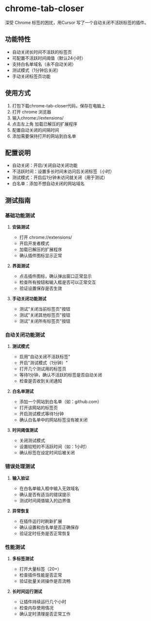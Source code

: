 # chrome-tab-closer
深受 Chrome 标签的困扰，用Cursor 写了一个自动关闭不活跃标签的插件。

## 功能特性
- 自动关闭长时间不活跃的标签页
- 可配置不活跃时间阈值（默认24小时）
- 支持白名单域名（永不自动关闭）
- 测试模式（1分钟后关闭）
- 手动关闭标签页功能

## 使用方式
1. 打包下载chrome-tab-closer代码，保存在电脑上
2. 打开 chrome 浏览器
3. 输入chrome://extensions/
4. 点击左上角 加载已解压的扩展程序
5. 配置自动关闭的间隔时间
6. 添加需要保持打开的网站到白名单

## 配置说明
- 自动关闭：开启/关闭自动关闭功能
- 不活跃时间：设置多长时间未访问后关闭标签（小时）
- 测试模式：开启后1分钟未访问就关闭（用于测试）
- 白名单：添加不想自动关闭的网站域名

## 测试指南

### 基础功能测试
1. **安装测试**
   - 打开 chrome://extensions/
   - 开启开发者模式
   - 加载已解压的扩展程序
   - 确认插件图标显示正常

2. **界面测试**
   - 点击插件图标，确认弹出窗口正常显示
   - 检查所有按钮和输入框是否可以正常交互
   - 验证设置保存是否生效

3. **手动关闭功能测试**
   - 测试"关闭当前标签页"按钮
   - 测试"关闭其他标签页"按钮
   - 测试"关闭所有标签页"按钮

### 自动关闭功能测试

1. **测试模式**
   - 启用"自动关闭不活跃标签"
   - 开启"测试模式（1分钟）"
   - 打开几个测试用的标签页
   - 等待1分钟，确认不活跃的标签是否自动关闭
   - 检查是否收到关闭通知

2. **白名单测试**
   - 添加一个网站到白名单（如：github.com）
   - 打开该网站的标签页
   - 开启测试模式等待1分钟
   - 确认白名单中的网站标签没有被关闭

3. **时间阈值测试**
   - 关闭测试模式
   - 设置较短的不活跃时间（如：1小时）
   - 确认标签在设定时间后被关闭

### 错误处理测试

1. **输入验证**
   - 在白名单输入框中输入无效域名
   - 确认是否有适当的错误提示
   - 测试时间阈值输入的边界值

2. **异常恢复**
   - 在插件运行时刷新扩展
   - 确认设置和白名单是否正确保存
   - 验证定时任务是否正常恢复

### 性能测试

1. **多标签测试**
   - 打开大量标签（20+）
   - 检查插件性能是否正常
   - 验证批量关闭操作是否流畅

2. **长时间运行测试**
   - 让插件持续运行几个小时
   - 检查内存使用情况
   - 确认定时清理是否正常工作
